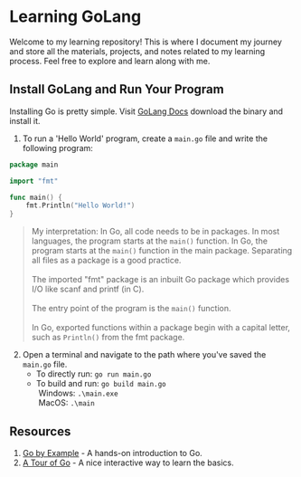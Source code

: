 # Learning GoLang

Welcome to my learning repository! This is where I document my journey and store all the materials, projects, and notes related to my learning process. Feel free to explore and learn along with me.

## Install GoLang and Run Your Program

Installing Go is pretty simple. Visit [GoLang Docs](https://go.dev/doc/install) download the binary and install it.

1. To run a 'Hello World' program, create a `main.go` file and write the following program:
```go
package main

import "fmt"

func main() {
    fmt.Println("Hello World!")
}
```
> My interpretation: In Go, all code needs to be in packages. In most languages, the program starts at the `main()` function. In Go, the program starts at the `main()` function in the main package. Separating all files as a package is a good practice.<br/><br/> The imported "fmt" package is an inbuilt Go package which provides I/O like scanf and printf (in C). <br/> <br/> The entry point of the program is the `main()` function. <br/><br/> In Go, exported functions within a package begin with a capital letter, such as `Println()` from the fmt package.
2. Open a terminal and navigate to the path where you've saved the `main.go` file.
    - To directly run: `go run main.go`
    - To build and run: `go build main.go`\
    &nbsp;Windows: `.\main.exe` \
    &nbsp;MacOS: `.\main`
## Resources

1. [Go by Example](https://gobyexample.com/) - A hands-on introduction to Go.
2. [A Tour of Go](https://go.dev/tour/list) - A nice interactive way to learn the basics.

